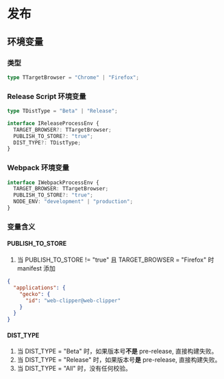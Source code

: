 # 发布

## 环境变量

### 类型

```typescript
type TTargetBrowser = "Chrome" | "Firefox";
```

### Release Script 环境变量

```typescript
type TDistType = "Beta" | "Release";

interface IReleaseProcessEnv {
  TARGET_BROWSER?: TTargetBrowser;
  PUBLISH_TO_STORE?: "true";
  DIST_TYPE?: TDistType;
}
```

### Webpack 环境变量

```typescript
interface IWebpackProcessEnv {
  TARGET_BROWSER: TTargetBrowser;
  PUBLISH_TO_STORE?: "true";
  NODE_ENV: "development" | "production";
}
```

### 变量含义

#### PUBLISH_TO_STORE

1. 当 PUBLISH_TO_STORE != "true" 且 TARGET_BROWSER = "Firefox" 时 manifest 添加

```json
{
  "applications": {
    "gecko": {
      "id": "web-clipper@web-clipper"
    }
  }
}
```

#### DIST_TYPE

1. 当 DIST_TYPE = "Beta" 时，如果版本号**不是** pre-release, 直接构建失败。
2. 当 DIST_TYPE = "Release" 时，如果版本号**是** pre-release, 直接构建失败。
3. 当 DIST_TYPE = "All" 时，没有任何校验。
